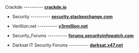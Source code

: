  Crackde ---------- **[crackde.io](https://cracked.io/)**



- Security  ---------- **[security.stackexchange.com](https://security.stackexchange.com/)**



- Verillion.net  ---------- **[v3rmillion.net](https://v3rmillion.net/)**




- Security_Forums   ---------- **[forums.securityinfowatch.com](https://forums.securityinfowatch.com/)**




- Darksat IT Security Forums   ---------- **[darksat.x47.net](http://darksat.x47.net/)**
